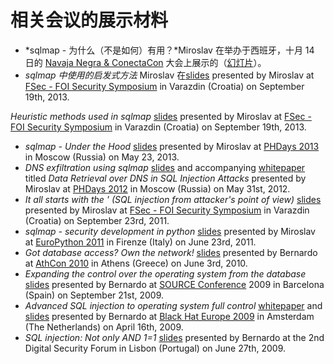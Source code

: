 # 相关会议的展示材料

* *sqlmap - 为什么（不是如何）有用？*Miroslav 在举办于西班牙，十月 14 日的 [Navaja Negra & ConectaCon](http://navajanegra.com/) 大会上展示的（[幻灯片](http://www.slideshare.net/stamparm/sqlmap-why-not-how-it-works-53947145)）。
* *sqlmap 中使用的启发式方法* Miroslav 在[slides](http://www.slideshare.net/stamparm/f-sec-2013miroslavstamparheuristicmethodsusedinsqlmap) presented by Miroslav at [FSec - FOI Security Symposium](http://fsec.foi.hr/) in Varazdin (Croatia) on September 19th, 2013.

*Heuristic methods used in sqlmap* [slides](http://www.slideshare.net/stamparm/f-sec-2013miroslavstamparheuristicmethodsusedinsqlmap) presented by Miroslav at [FSec - FOI Security Symposium](http://fsec.foi.hr/) in Varazdin (Croatia) on September 19th, 2013.


* *sqlmap - Under the Hood* [slides](http://www.slideshare.net/stamparm/ph-days-2013miroslavstamparsqlmapunderthehood) presented by Miroslav at [PHDays 2013](http://www.phdays.com/) in Moscow (Russia) on May 23, 2013.
* *DNS exfiltration using sqlmap* [slides](http://www.slideshare.net/stamparm/dns-exfiltration-using-sqlmap-13163281) and accompanying [whitepaper](http://www.slideshare.net/stamparm/ph-days-2012miroslavstampardataretrievaloverdnsinsqlinjectionattackspaper) titled *Data Retrieval over DNS in SQL Injection Attacks* presented by Miroslav at [PHDays 2012](http://www.phdays.com/) in Moscow (Russia) on May 31st, 2012.
* *It all starts with the ' (SQL injection from attacker's point of view)* [slides](http://www.slideshare.net/stamparm/f-sec-2011miroslavstamparitallstartswiththesinglequote-9311238) presented by Miroslav at [FSec - FOI Security Symposium](http://fsec.foi.hr/) in Varazdin (Croatia) on September 23rd, 2011.
* *sqlmap - security development in python* [slides](http://www.slideshare.net/stamparm/euro-python-2011miroslavstamparsqlmapsecuritydevelopmentinpython) presented by Miroslav at [EuroPython 2011](http://ep2011.europython.eu/) in Firenze (Italy) on June 23rd, 2011.
* *Got database access? Own the network!* [slides](http://www.slideshare.net/inquis/ath-con-2010bernardodamelegotdbownnet) presented by Bernardo at [AthCon 2010](http://www.athcon.org/archive.php) in Athens (Greece) on June 3rd, 2010.
* *Expanding the control over the operating system from the database* [slides](http://www.slideshare.net/inquis/expanding-the-control-over-the-operating-system-from-the-database) presented by Bernardo at [SOURCE Conference](http://www.sourceconference.com/archive/) 2009 in Barcelona (Spain) on September 21st, 2009.
* *Advanced SQL injection to operating system full control* [whitepaper](http://www.slideshare.net/inquis/advanced-sql-injection-to-operating-system-full-control-whitepaper-4633857) and [slides](http://www.slideshare.net/inquis/advanced-sql-injection-to-operating-system-full-control-slides) presented by Bernardo at [Black Hat Europe 2009](https://www.blackhat.com/html/bh-europe-09/bh-eu-09-main.html) in Amsterdam (The Netherlands) on April 16th, 2009.
* *SQL injection: Not only AND 1=1* [slides](http://www.slideshare.net/inquis/sql-injection-not-only-and-11-updated) presented by Bernardo at the 2nd Digital Security Forum in Lisbon (Portugal) on June 27th, 2009.